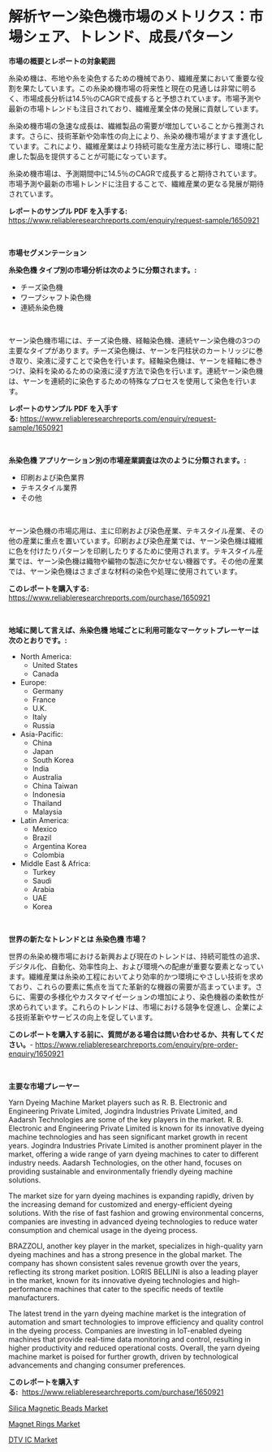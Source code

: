 <p><h1>解析ヤーン染色機市場のメトリクス：市場シェア、トレンド、成長パターン</h1></p><p><strong>市場の概要とレポートの対象範囲</strong></p>
<p><p>糸染め機は、布地や糸を染色するための機械であり、繊維産業において重要な役割を果たしています。この糸染め機市場の将来性と現在の見通しは非常に明るく、市場成長分析は14.5％のCAGRで成長すると予想されています。市場予測や最新の市場トレンドも注目されており、繊維産業全体の発展に貢献しています。</p><p>糸染め機市場の急速な成長は、繊維製品の需要が増加していることから推測されます。さらに、技術革新や効率性の向上により、糸染め機市場がますます進化しています。これにより、繊維産業はより持続可能な生産方法に移行し、環境に配慮した製品を提供することが可能になっています。</p><p>糸染め機市場は、予測期間中に14.5％のCAGRで成長すると期待されています。市場予測や最新の市場トレンドに注目することで、繊維産業の更なる発展が期待されています。</p></p>
<p><strong>レポートのサンプル PDF を入手する:</strong> <a href="https://www.reliableresearchreports.com/enquiry/request-sample/1650921">https://www.reliableresearchreports.com/enquiry/request-sample/1650921</a></p>
<p>&nbsp;</p>
<p><strong>市場セグメンテーション</strong></p>
<p><strong>糸染色機 タイプ別の市場分析は次のように分類されます。:</strong></p>
<p><ul><li>チーズ染色機</li><li>ワープシャフト染色機</li><li>連続糸染色機</li></ul></p>
<p>&nbsp;</p>
<p><p>ヤーン染色機市場には、チーズ染色機、経軸染色機、連続ヤーン染色機の3つの主要なタイプがあります。チーズ染色機は、ヤーンを円柱状のカートリッジに巻き取り、染液に浸すことで染色を行います。経軸染色機は、ヤーンを経軸に巻きつけ、染料を染めるための染液に浸す方法で染色を行います。連続ヤーン染色機は、ヤーンを連続的に染色するための特殊なプロセスを使用して染色を行います。</p></p>
<p><strong>レポートのサンプル PDF を入手する:</strong>&nbsp;<a href="https://www.reliableresearchreports.com/enquiry/request-sample/1650921">https://www.reliableresearchreports.com/enquiry/request-sample/1650921</a></p>
<p>&nbsp;</p>
<p><strong> 糸染色機 アプリケーション別の市場産業調査は次のように分類されます。:</strong></p>
<p><ul><li>印刷および染色業界</li><li>テキスタイル業界</li><li>その他</li></ul></p>
<p>&nbsp;</p>
<p><p>ヤーン染色機の市場応用は、主に印刷および染色産業、テキスタイル産業、その他の産業に重点を置いています。印刷および染色産業では、ヤーン染色機は繊維に色を付けたりパターンを印刷したりするために使用されます。テキスタイル産業では、ヤーン染色機は織物や編物の製造に欠かせない機器です。その他の産業では、ヤーン染色機はさまざまな材料の染色や処理に使用されています。</p></p>
<p><strong>このレポートを購入する:</strong>&nbsp; <a href="https://www.reliableresearchreports.com/purchase/1650921">https://www.reliableresearchreports.com/purchase/1650921</a></p>
<p>&nbsp;</p>
<p><strong>地域に関して言えば、糸染色機 地域ごとに利用可能なマーケットプレーヤーは次のとおりです。:</strong></p>
<p><ul>
    <li>
        North America:
        <ul>
            <li>United States</li>
            <li>Canada</li>
        </ul>
    </li>
    <li>
        Europe:
        <ul>
            <li>Germany</li>
            <li>France</li>
            <li>U.K.</li>
            <li>Italy</li>
            <li>Russia</li>
        </ul>
    </li>
    <li>
        Asia-Pacific:
        <ul>
            <li>China</li>
            <li>Japan</li>
            <li>South Korea</li>
            <li>India</li>
            <li>Australia</li>
            <li>China Taiwan</li>
            <li>Indonesia</li>
            <li>Thailand</li>
            <li>Malaysia</li>
        </ul>
    </li>
    <li>
        Latin America:
        <ul>
            <li>Mexico</li>
            <li>Brazil</li>
            <li>Argentina Korea</li>
            <li>Colombia</li>
        </ul>
    </li>
    <li>
        Middle East & Africa:
        <ul>
            <li>Turkey</li>
            <li>Saudi</li>
            <li>Arabia</li>
            <li>UAE</li>
            <li>Korea</li>
        </ul>
    </li>
    </ul></p>
<p>&nbsp;</p>
<p><strong>世界の新たなトレンドとは 糸染色機 市場？</strong></p>
<p><p>世界の糸染め機市場における新興および現在のトレンドは、持続可能性の追求、デジタル化、自動化、効率性向上、および環境への配慮が重要な要素となっています。繊維産業は糸染め工程においてより効率的かつ環境にやさしい技術を求めており、これらの要素に焦点を当てた革新的な機器の需要が高まっています。さらに、需要の多様化やカスタマイゼーションの増加により、染色機器の柔軟性が求められています。これらのトレンドは、市場における競争を促進し、企業による技術革新やサービスの向上を促しています。</p></p>
<p><strong>このレポートを購入する前に、質問がある場合は問い合わせるか、共有してください。</strong>- <a href="https://www.reliableresearchreports.com/enquiry/pre-order-enquiry/1650921">https://www.reliableresearchreports.com/enquiry/pre-order-enquiry/1650921</a></p>
<p>&nbsp;</p>
<p><strong>主要な市場プレーヤー</strong></p>
<p><p>Yarn Dyeing Machine Market players such as R. B. Electronic and Engineering Private Limited, Jogindra Industries Private Limited, and Aadarsh Technologies are some of the key players in the market. R. B. Electronic and Engineering Private Limited is known for its innovative dyeing machine technologies and has seen significant market growth in recent years. Jogindra Industries Private Limited is another prominent player in the market, offering a wide range of yarn dyeing machines to cater to different industry needs. Aadarsh Technologies, on the other hand, focuses on providing sustainable and environmentally friendly dyeing machine solutions.</p><p>The market size for yarn dyeing machines is expanding rapidly, driven by the increasing demand for customized and energy-efficient dyeing solutions. With the rise of fast fashion and growing environmental concerns, companies are investing in advanced dyeing technologies to reduce water consumption and chemical usage in the dyeing process.</p><p>BRAZZOLI, another key player in the market, specializes in high-quality yarn dyeing machines and has a strong presence in the global market. The company has shown consistent sales revenue growth over the years, reflecting its strong market position. LORIS BELLINI is also a leading player in the market, known for its innovative dyeing technologies and high-performance machines that cater to the specific needs of textile manufacturers.</p><p>The latest trend in the yarn dyeing machine market is the integration of automation and smart technologies to improve efficiency and quality control in the dyeing process. Companies are investing in IoT-enabled dyeing machines that provide real-time data monitoring and control, resulting in higher productivity and reduced operational costs. Overall, the yarn dyeing machine market is poised for further growth, driven by technological advancements and changing consumer preferences.</p></p>
<p><strong>このレポートを購入する:</strong>&nbsp;&nbsp;<a href="https://www.reliableresearchreports.com/purchase/1650921">https://www.reliableresearchreports.com/purchase/1650921</a></p>
<p><p><a href="https://carnation-joke-41f.notion.site/Silica-Magnetic-Beads-Market-Size-Share-Trends-Analysis-Report-By-Application-Regional-Outlook--ed4756bbfea84e569924bf7f01345616">Silica Magnetic Beads Market</a></p><p><a href="https://extreme-scabiosa-c81.notion.site/Magnet-Rings-Market-Provides-Detailed-Segmentation-of-this-Market-based-on-Type-Application-and-Re-92beb16c1dbb4ec79674c7a7f84444c9">Magnet Rings Market</a></p><p><a href="https://github.com/bmorecock/Market-Research-Report-List-2/blob/main/dtv-ic-market.md">DTV IC Market</a></p></p>